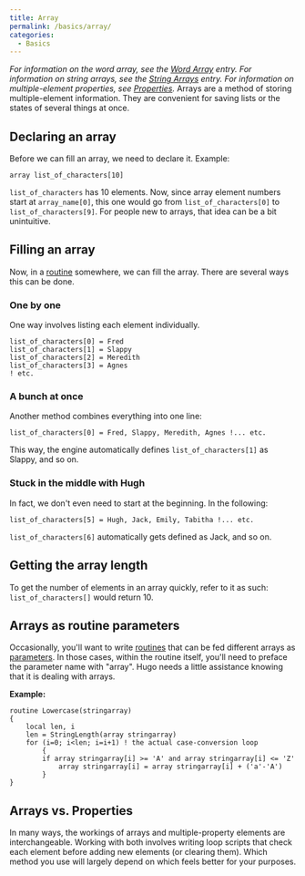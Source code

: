 ```yaml
---
title: Array
permalink: /basics/array/
categories: 
  - Basics
---
```


*For information on the word array, see the [Word
Array](Word_Array) entry.*
*For information on string arrays, see the [String
Arrays](String_Arrays) entry.*
*For information on multiple-element properties, see
[Properties](Properties).*
Arrays are a method of storing multiple-element information. They are
convenient for saving lists or the states of several things at once.

## Declaring an array

Before we can fill an array, we need to declare it. Example:

    array list_of_characters[10]

`list_of_characters` has 10 elements. Now, since array element numbers
start at `array_name[0]`, this one would go from `list_of_characters[0]`
to `list_of_characters[9]`. For people new to arrays, that idea can be a
bit unintuitive.

## Filling an array

Now, in a [routine](routine) somewhere, we can fill the
array. There are several ways this can be done.

### One by one

One way involves listing each element individually.

    list_of_characters[0] = Fred
    list_of_characters[1] = Slappy
    list_of_characters[2] = Meredith
    list_of_characters[3] = Agnes
    ! etc.

### A bunch at once

Another method combines everything into one line:

    list_of_characters[0] = Fred, Slappy, Meredith, Agnes !... etc.

This way, the engine automatically defines `list_of_characters[1]` as
Slappy, and so on.

### Stuck in the middle with Hugh

In fact, we don't even need to start at the beginning. In the following:

    list_of_characters[5] = Hugh, Jack, Emily, Tabitha !... etc.

`list_of_characters[6]` automatically gets defined as Jack, and so on.

## Getting the array length

To get the number of elements in an array quickly, refer to it as such:
`list_of_characters[]` would return 10.

## Arrays as routine parameters

Occasionally, you'll want to write [routines](routines) that
can be fed different arrays as [parameters](parameters). In
those cases, within the routine itself, you'll need to preface the
parameter name with "array". Hugo needs a little assistance knowing that
it is dealing with arrays.

**Example:**

    routine Lowercase(stringarray)
    {
        local len, i
        len = StringLength(array stringarray)
        for (i=0; i<len; i=i+1) ! the actual case-conversion loop
            {
            if array stringarray[i] >= 'A' and array stringarray[i] <= 'Z'
                array stringarray[i] = array stringarray[i] + ('a'-'A')
            }
    }

## Arrays vs. Properties

In many ways, the workings of arrays and multiple-property elements are
interchangeable. Working with both involves writing loop scripts that
check each element before adding new elements (or clearing them). Which
method you use will largely depend on which feels better for your
purposes.
